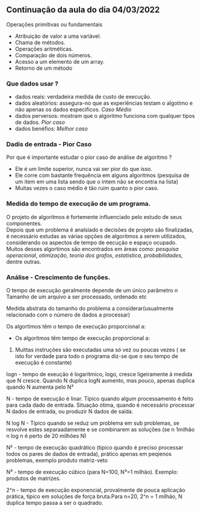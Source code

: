 ## Continuação da aula do dia 04/03/2022

Operações primitivas ou fundamentais
- Atribuição de valor a uma variável.
- Chama de métodos.
- Operações aritméticas.
- Comparação de dois números.
- Acesso a um elemento de um array.
- Retorno de um método

### Que dados usar ? 
- dados reais: verdadeira medida de custo de execução.
- dados aleatórios: assegura-no que as experiências testam o algotimo e não apenas os dados especificos. *Caso Médio*
- dados perversos: mostram que o algoritmo funciona com qualquer tipos de dados. *Pior caso* 
- dados benéfios: *Melhor caso*

### Dadis de entrada - Pior Caso

Por que é importante estudar o pior caso de análise de algoritmo ?
- Ele é um limite superior, nunca vai ser pior do que isso.
- Ele corre com bastante frequência em alguns algoritmos (pesquisa de um item em uma lista sendo que o intem não se encontra na lista)
- Muitas vezes o caso médio é tão ruim quanto o pior caso. 

### Medida do tempo de execução de um programa.

O projeto de algoritmos é fortemente influenciado pelo estudo de seus componentes.<br>
Depois que um problema é analsiado e decisões de projeto são finalizadas, é necessário estudas as várias opções de algoritmos a serem utilizados, considerando os aspectos de tempo de eecução e espaço ocupado. <br>
Muitos desses algortimos são encontrados em áreas como: *pesquisa operacional*, *otimização*, *teoria dos grafos*, *estatistica*, *probabilidades*, dentre outras.

### Análise - Crescimento de funções. 

O tempo de execução geralmente depende de um único parâmetro *n*
Tamanho de um arquivo a ser processado, ordenado etc

Medida abstrata do tamanho do problema a considerar(usualmente relacionado com o número de dados a processar)

Os algortimos têm o tempo de execução proporcional a: 

- Os algoritmos têm tempo de execução proporcional a:

1. Muittas instruções são executadas uma só vez ou poucas vezes ( se isto for verdade para todo o programa diz-se que o seu tempo de execução é constante) 

logn - tempo de exeução é logaritmico, logo, cresce ligeiramente à medida que N cresce. Quando N duplica logN aumento, mas pouco, apenas duplica quando N aumenta pelo N²

N - tempo de execução é linar. Típico quando algum processamento é feito para cada dado de entrada. Situação ótima, quando é necessário processar N dados de entrada, ou produzir N dados de saída. 

N log N - Típico quando se reduz um problema em sub problemas, se resvolve estes separaadamente e se combinarem as soluções (se n  1milhão n log n é perto de  20 milhões N)

N² - tempo de execução quadrático (tipico quando é preciso processar todos os pares de dados de entrada), prático apenas em peqienos problemas, exemplo produto matriz-veto

N³ - tempo de execução cúbico (para N=100, N³=1 milhão). Exemplo: produtos de matrizes.

2^n - tempo de execução exponencial, provalmente de pouca aplicação prática, tipico em soluções de força bruta.Para n=20, 2^n = 1 milhão, N duplica tempo passa a ser o quadrado.